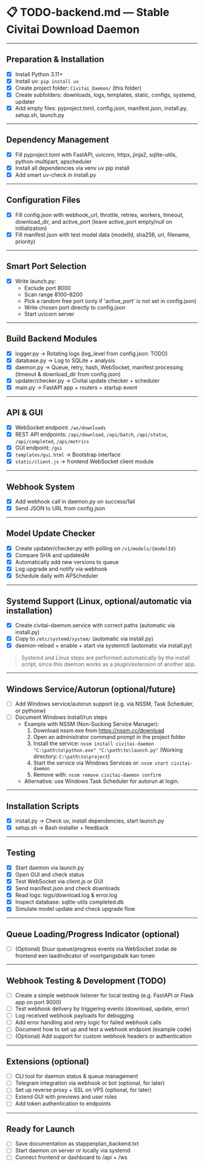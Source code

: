 
# 📋 TODO-backend.md — Stable Civitai Download Daemon

---

## Preparation & Installation

- [x] Install Python 3.11+
- [x] Install uv: `pip install uv`
- [x] Create project folder: `Civitai_Daemon/` (this folder)
- [x] Create subfolders: downloads, logs, templates, static, configs, systemd, updater
- [x] Add empty files: pyproject.toml, config.json, manifest.json, install.py, setup.sh, launch.py

---

## Dependency Management

- [x] Fill pyproject.toml with FastAPI, uvicorn, httpx, jinja2, sqlite-utils, python-multipart, apscheduler
- [x] Install all dependencies via venv uv pip install
- [x] Add smart uv-check in install.py

---

## Configuration Files

- [x] Fill config.json with webhook_url, throttle, retries, workers, timeout, download_dir, and active_port (leave active_port empty/null on initialization)
- [x] Fill manifest.json with test model data (modelId, sha256, url, filename, priority)

---

## Smart Port Selection

- [x] Write launch.py:
  - Exclude port 8000
  - Scan range 8100–8200
  - Pick a random free port (only if 'active_port' is not set in config.json)
  - Write chosen port directly to config.json
  - Start uvicorn server

---

## Build Backend Modules

- [x] logger.py → Rotating logs (log_level from config.json: TODO)
- [x] database.py → Log to SQLite + analysis
- [x] daemon.py → Queue, retry, hash, WebSocket, manifest processing (timeout & download_dir from config.json)
- [x] updater/checker.py → Civitai update checker + scheduler
- [x] main.py → FastAPI app + routers + startup event

---

## API & GUI

- [x] WebSocket endpoint: `/ws/downloads`
- [x] REST API endpoints: `/api/download`, `/api/batch`, `/api/status`, `/api/completed`, `/api/metrics`
- [x] GUI endpoint: `/gui`
- [x] `templates/gui.html` → Bootstrap interface
- [x] `static/client.js` → frontend WebSocket client module

---

## Webhook System

- [x] Add webhook call in daemon.py on success/fail
- [x] Send JSON to URL from config.json

---

## Model Update Checker

- [x] Create updater/checker.py with polling on `/v1/models/{modelId}`
- [x] Compare SHA and updatedAt
- [x] Automatically add new versions to queue
- [x] Log upgrade and notify via webhook
- [x] Schedule daily with APScheduler

---

## Systemd Support (Linux, optional/automatic via installation)

- [x] Create civitai-daemon.service with correct paths (automatic via install.py)
- [x] Copy to `/etc/systemd/system/` (automatic via install.py)
- [x] daemon-reload + enable + start via systemctl (automatic via install.py)

> Systemd and Linux steps are performed automatically by the install script, since this daemon works as a plugin/extension of another app.

---

## Windows Service/Autorun (optional/future)

- [ ] Add Windows service/autorun support (e.g. via NSSM, Task Scheduler, or pythonw)
- [ ] Document Windows install/run steps
  - Example with NSSM (Non-Sucking Service Manager):
    1. Download nssm.exe from <https://nssm.cc/download>
    2. Open an administrator command prompt in the project folder
    3. Install the service:
       `nssm install civitai-daemon "C:\path\to\python.exe" "C:\path\to\launch.py"`
       (Working directory: `C:\path\to\project`)
    4. Start the service via Windows Services or:
       `nssm start civitai-daemon`
    5. Remove with:
       `nssm remove civitai-daemon confirm`
  - Alternative: use Windows Task Scheduler for autorun at login.

---

## Installation Scripts

- [x] install.py → Check uv, install dependencies, start launch.py
- [x] setup.sh → Bash installer + feedback

---

## Testing

- [x] Start daemon via launch.py
- [x] Open GUI and check status
- [x] Test WebSocket via client.js or GUI
- [x] Send manifest.json and check downloads
- [x] Read logs: logs/download.log & error.log
- [x] Inspect database: sqlite-utils completed.db
- [x] Simulate model update and check upgrade flow

---

## Queue Loading/Progress Indicator (optional)

- [ ] (Optional) Stuur queue/progress events via WebSocket zodat de frontend een laadindicator of voortgangsbalk kan tonen

---

## Webhook Testing & Development (TODO)

- [ ] Create a simple webhook listener for local testing (e.g. FastAPI or Flask app on port 9000)
- [ ] Test webhook delivery by triggering events (download, update, error)
- [ ] Log received webhook payloads for debugging
- [ ] Add error handling and retry logic for failed webhook calls
- [ ] Document how to set up and test a webhook endpoint (example code)
- [ ] (Optional) Add support for custom webhook headers or authentication

---

## Extensions (optional)

- [ ] CLI tool for daemon status & queue management
- [ ] Telegram integration via webhook or bot (optional, for later)
- [ ] Set up reverse proxy + SSL on VPS (optional, for later)
- [ ] Extend GUI with previews and user roles
- [ ] Add token authentication to endpoints

---

## Ready for Launch

- [ ] Save documentation as stappenplan_backend.txt
- [ ] Start daemon on server or locally via systemd
- [ ] Connect frontend or dashboard to /api + /ws
